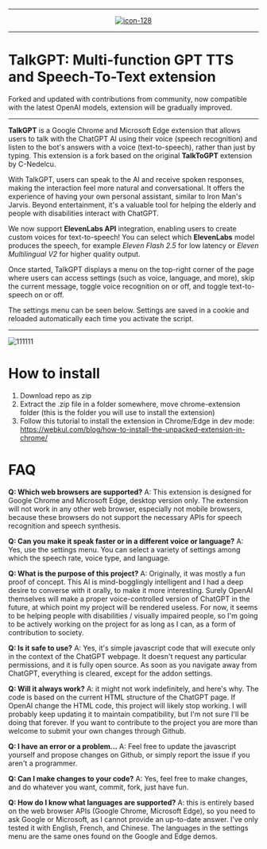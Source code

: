 <hr>
<p align="center">
  <a href="https://imgbb.com/">
    <img src="https://i.ibb.co/ncf9q9z/icon-128.png" alt="icon-128" border="0">
  </a>
</p>
<hr>

# TalkGPT: Multi-function GPT TTS and Speech-To-Text extension

Forked and updated with contributions from community, now compatible with the latest OpenAI models, extension will be gradually improved.

--------------------------

<p>
  <strong>TalkGPT</strong> is a Google Chrome and Microsoft Edge extension that allows users to talk with the ChatGPT AI using their voice (speech recognition) and listen to the bot's answers with a voice (text-to-speech), rather than just by typing. This extension is a fork based on the original <strong>TalkToGPT</strong> extension by C-Nedelcu. 

  With TalkGPT, users can speak to the AI and receive spoken responses, making the interaction feel more natural and conversational. It offers the experience of having your own personal assistant, similar to Iron Man's Jarvis. Beyond entertainment, it's a valuable tool for helping the elderly and people with disabilities interact with ChatGPT. 

We now support <strong>ElevenLabs API</strong> integration, enabling users to create custom voices for text-to-speech! You can select which <strong>ElevenLabs</strong> model produces the speech, for example <em>Eleven Flash&nbsp;2.5</em> for low latency or <em>Eleven Multilingual&nbsp;V2</em> for higher quality output.

  Once started, TalkGPT displays a menu on the top-right corner of the page where users can access settings (such as voice, language, and more), skip the current message, toggle voice recognition on or off, and toggle text-to-speech on or off.

  The settings menu can be seen below. Settings are saved in a cookie and reloaded automatically each time you activate the script.
</p>

<hr>

![111111](https://i.ibb.co/WxrgcLC/111111.png)


# How to install

1. Download repo as zip
2. Extract the .zip file in a folder somewhere, move chrome-extension folder (this is the folder you will use to install the extension)
3. Follow this tutorial to install the extension in Chrome/Edge in dev mode: https://webkul.com/blog/how-to-install-the-unpacked-extension-in-chrome/

# FAQ

**Q: Which web browsers are supported?** A: This extension is designed for Google Chrome and Microsoft Edge, desktop version only. The extension will not work in any other web browser, especially not mobile browsers, because these browsers do not support the necessary APIs for speech recognition and speech synthesis.

**Q: Can you make it speak faster or in a different voice or language?** A: Yes, use the settings menu. You can select a variety of settings among which the speech rate, voice type, and language.

**Q: What is the purpose of this project?**
A: Originally, it was mostly a fun proof of concept. This AI is mind-bogglingly intelligent and I had a deep desire to converse with it orally, to make it more interesting. Surely OpenAI themselves will make a proper voice-controlled version of ChatGPT in the future, at which point my project will be rendered useless. For now, it seems to be helping people with disabilities / visually impaired people, so I'm going to be actively working on the project for as long as I can, as a form of contribution to society.

**Q: Is it safe to use?**
A: Yes, it's simple javascript code that will execute only in the context of the ChatGPT webpage. It doesn't request any particular permissions, and it is fully open source. As soon as you navigate away from ChatGPT, everything is cleared, except for the addon settings.

**Q: Will it always work?**
A: it might not work indefinitely, and here's why. The code is based on the current HTML structure of the ChatGPT page. If OpenAI change the HTML code, this project will likely stop working. I will probably keep updating it to maintain compatibility, but I'm not sure I'll be doing that forever. If you want to contribute to the project you are more than welcome to submit your own changes through Github.

**Q: I have an error or a problem...**
A: Feel free to update the javascript yourself and propose changes on Github, or simply report the issue if you aren't a programmer.

**Q: Can I make changes to your code?**
A: Yes, feel free to make changes, and do whatever you want, commit, fork, just have fun.

**Q: How do I know what languages are supported?**
A: this is entirely based on the web browser APIs (Google Chrome, Microsoft Edge), so you need to ask Google or Microsoft, as I cannot provide an up-to-date answer. I've only tested it with English, French, and Chinese. The languages in the settings menu are the same ones found on the Google and Edge demos.



    
